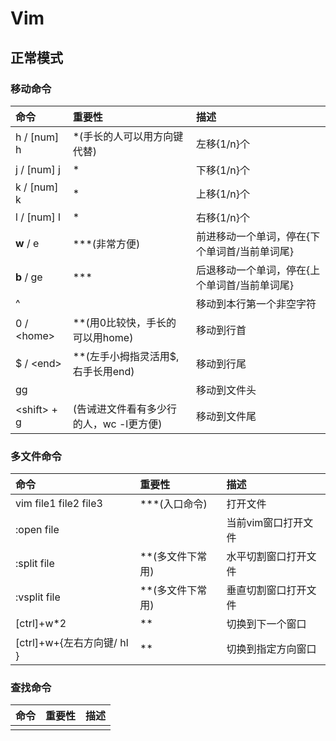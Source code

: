 # Vim

## 正常模式

### 移动命令

| 命令 | 重要性 | 描述 |
| :--- | :--- | :--- |
| h / \[num\] h | \*\(手长的人可以用方向键代替\) | 左移{1/n}个 |
| j / \[num\] j | \* | 下移{1/n}个 |
| k / \[num\] k | \* | 上移{1/n}个 |
| l / \[num\] l | \* | 右移{1/n}个 |
| **w** / e | \*\*\*\(非常方便\) | 前进移动一个单词，停在{下个单词首/当前单词尾} |
| **b** / ge | \*\*\* | 后退移动一个单词，停在{上个单词首/当前单词尾} |
| ^ |  | 移动到本行第一个非空字符 |
| 0 / &lt;home&gt; | \*\*\(用0比较快，手长的可以用home\) | 移动到行首 |
| $ / &lt;end&gt; | \*\*\(左手小拇指灵活用$, 右手长用end\) | 移动到行尾 |
| gg |  | 移动到文件头 |
| &lt;shift&gt; + g | \(告诫进文件看有多少行的人，wc -l更方便\) | 移动到文件尾 |

### 多文件命令

| 命令 | 重要性 | 描述 |
| :--- | :--- | :--- |
| vim file1 file2 file3 | \*\*\*\(入口命令\) | 打开文件 |
| :open file |  | 当前vim窗口打开文件 |
| :split file | \*\*\(多文件下常用\) | 水平切割窗口打开文件 |
| :vsplit file | \*\*\(多文件下常用\) | 垂直切割窗口打开文件 |
| \[ctrl\]+w\*2 | \*\* | 切换到下一个窗口 |
| \[ctrl\]+w+{左右方向键/ hl } | \*\* | 切换到指定方向窗口 |

### 查找命令

| 命令 | 重要性 | 描述 |
| :--- | :--- | :--- |
|  |  |  |



